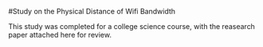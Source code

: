 #Study on the Physical Distance of Wifi Bandwidth

This study was completed for a college science course, with the reasearch paper attached here for review.
